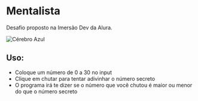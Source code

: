 # Mentalista

 Desafio proposto na Imersão Dev da Alura.

 ![Cérebro Azul](_imagens/cerebro-azul.jpg)

## Uso:
- Coloque um número de 0 a 30 no input
- Clique em chutar para tentar adivinhar o número secreto
- O programa irá te dizer se o número que você chutou é maior ou menor do que o número secreto
